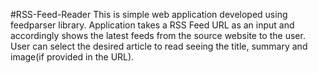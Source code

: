 #RSS-Feed-Reader
This is  simple web application developed using feedparser library. Application takes a RSS Feed URL as an input and accordingly shows the latest feeds from the source website to the user. User can select the desired article to read seeing the title, summary and image(if provided in the URL).
